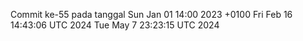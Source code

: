 Commit ke-55 pada tanggal Sun Jan 01 14:00 2023 +0100
Fri Feb 16 14:43:06 UTC 2024
Tue May  7 23:23:15 UTC 2024
